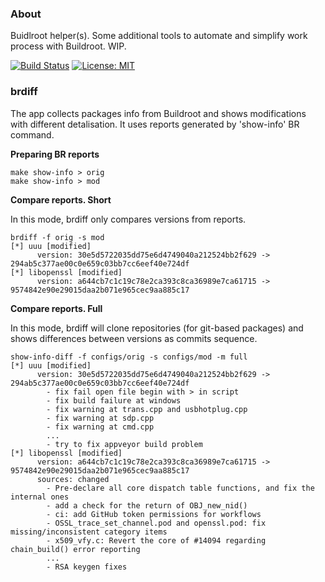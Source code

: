 ### About

Buidlroot helper(s). Some additional tools to automate and simplify work process
with Buildroot. WIP.


[![Build Status](https://gitlab.com/alexssh/br-helpers/badges/master/pipeline.svg)](https://gitlab.com/alexssh/br-helpers/-/commits/master)
[![License: MIT](https://img.shields.io/badge/License-MIT-yellow.svg)](https://opensource.org/licenses/MIT)


### brdiff

The app collects packages info from Buildroot and shows modifications with
different detalisation. It uses reports generated by 'show-info' BR command.

**Preparing BR reports**
```
make show-info > orig
make show-info > mod
```

**Compare reports. Short**

In this mode, brdiff only compares versions from reports.

```
brdiff -f orig -s mod
[*] uuu [modified]
      version: 30e5d5722035dd75e6d4749040a212524bb2f629 -> 294ab5c377ae00c0e659c03bb7cc6eef40e724df
[*] libopenssl [modified]
      version: a644cb7c1c19c78e2ca393c8ca36989e7ca61715 -> 9574842e90e29015daa2b071e965cec9aa885c17
```

**Compare reports. Full**

In this mode, brdiff will clone repositories (for git-based packages) and shows
differences between versions as commits sequence.

```
show-info-diff -f configs/orig -s configs/mod -m full
[*] uuu [modified]
      version: 30e5d5722035dd75e6d4749040a212524bb2f629 -> 294ab5c377ae00c0e659c03bb7cc6eef40e724df
        - fix fail open file begin with > in script
        - fix build failure at windows
        - fix warning at trans.cpp and usbhotplug.cpp
        - fix warning at sdp.cpp
        - fix warning at cmd.cpp
        ...
        - try to fix appveyor build problem
[*] libopenssl [modified]
      version: a644cb7c1c19c78e2ca393c8ca36989e7ca61715 -> 9574842e90e29015daa2b071e965cec9aa885c17
      sources: changed
        - Pre-declare all core dispatch table functions, and fix the internal ones
        - add a check for the return of OBJ_new_nid()
        - ci: add GitHub token permissions for workflows
        - OSSL_trace_set_channel.pod and openssl.pod: fix missing/inconsistent category items
        - x509_vfy.c: Revert the core of #14094 regarding chain_build() error reporting
        ...
        - RSA keygen fixes
```

